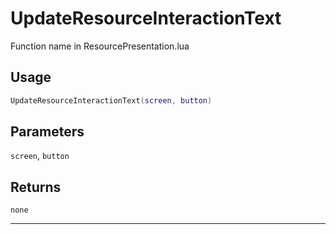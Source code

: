 # UpdateResourceInteractionText
Function name in ResourcePresentation.lua
## Usage
```lua
UpdateResourceInteractionText(screen, button)
```
## Parameters
`screen`, `button`
## Returns
`none`

---